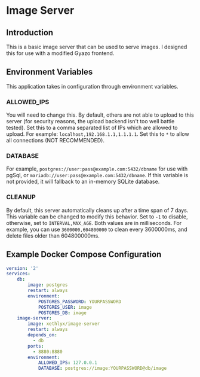# Image Server
## Introduction
This is a basic image server that can be used to serve images. I designed this for use with a modified Gyazo frontend.

## Environment Variables
This application takes in configuration through environment variables.  

### ALLOWED_IPS
You will need to change this. By default, others are not able to upload to this server (for security reasons, the upload backend isn't too well battle tested). Set this to a comma separated list of IPs which are allowed to upload. For example: `localhost,192.168.1.1,1.1.1.1`. Set this to `*` to allow all connections (NOT RECOMMENDED).
### DATABASE
For example, `postgres://user:pass@example.com:5432/dbname` for use with pgSql, or `mariadb://user:pass@example.com:5432/dbname`. If this variable is not provided, it will fallback to an in-memory SQLite database.  
### CLEANUP
By default, this server automatically cleans up after a time span of 7 days. This variable can be changed to modify this behavior. Set to `-1` to disable, otherwise, set to `INTERVAL,MAX_AGE`. Both values are in milliseconds. For example, you can use `3600000,604800000` to clean every 3600000ms, and delete files older than 604800000ms.

## Example Docker Compose Configuration
```yml
version: '2'
services:
    db:
        image: postgres
        restart: always
        environment:
            POSTGRES_PASSWORD: YOURPASSWORD
            POSTGRES_USER: image
            POSTGRES_DB: image
    image-server:
        image: xethlyx/image-server
        restart: always
        depends_on:
          - db
        ports:
          - 8880:8880
        environment:
            ALLOWED_IPS: 127.0.0.1
            DATABASE: postgres://image:YOURPASSWORD@db/image
```